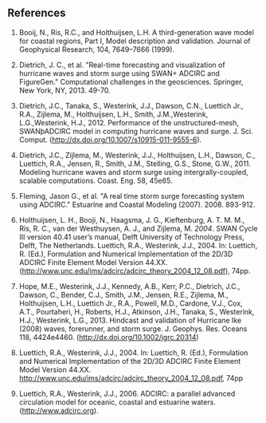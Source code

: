 ## References

1. Booij, N., Ris, R.C., and Holthuijsen, L.H. A third-generation wave model for coastal regions, Part I, Model description and validation. Journal of Geophysical Research, 104, 7649–7666 (1999).

2. Dietrich, J. C., et al. "Real-time forecasting and visualization of hurricane waves and storm surge using SWAN+ ADCIRC and FigureGen." Computational challenges in the geosciences. Springer, New York, NY, 2013. 49-70.

3. Dietrich, J.C., Tanaka, S., Westerink, J.J., Dawson, C.N., Luettich Jr., R.A., Zijlema, M., Holthuijsen, L.H., Smith, J.M.,Westerink, L.G.,Westerink, H.J., 2012. Performance of the unstructured-mesh, SWANþADCIRC model in computing hurricane waves and surge. J. Sci. Comput. (http://dx.doi.org/10.1007/s10915-011-9555-6).

4. Dietrich, J.C., Zijlema, M., Westerink, J.J., Holthuijsen, L.H., Dawson, C., Luettich, R.A., Jensen, R., Smith, J.M., Stelling, G.S., Stone, G.W., 2011. Modeling hurricane waves and storm surge using intergrally-coupled, scalable computations. Coast. Eng. 58, 45e65.

5. Fleming, Jason G., et al. "A real time storm surge forecasting system using ADCIRC." Estuarine and Coastal Modeling (2007). 2008. 893-912.

6. Holthuijsen, L. H., Booji, N., Haagsma, J. G., Kieftenburg, A. T. M. M., Ris, R. C., van der Westhuysen, A. J., and Zijlema, M. _2004_. SWAN Cycle III version 40.41 user’s manual, Delft University of Technology Press, Delft, The Netherlands.
Luettich, R.A., Westerink, J.J., 2004. In: Luettich, R. (Ed.), Formulation and Numerical Implementation of the 2D/3D ADCIRC Finite Element Model Version 44.XX. (http://www.unc.edu/ims/adcirc/adcirc_theory_2004_12_08.pdf), 74pp.

7. Hope, M.E., Westerink, J.J., Kennedy, A.B., Kerr, P.C., Dietrich, J.C., Dawson, C., Bender, C.J., Smith, J.M., Jensen, R.E., Zijlema, M., Holthuijsen, L.H., Luettich Jr., R.A., Powell, M.D., Cardone, V.J., Cox, A.T., Pourtaheri, H., Roberts, H.J., Atkinson, J.H., Tanaka, S., Westerink, H.J., Westerink, L.G., 2013. Hindcast and validation of Hurricane Ike (2008) waves, forerunner, and storm surge. J. Geophys. Res. Oceans 118, 4424e4460. (http://dx.doi.org/10.1002/jgrc.20314)

8. Luettich, R.A., Westerink, J.J., 2004. In: Luettich, R. (Ed.), Formulation and Numerical Implementation of the 2D/3D ADCIRC Finite Element Model Version 44.XX. http://www.unc.edu/ims/adcirc/adcirc_theory_2004_12_08.pdf, 74pp

9. Luettich, R.A., Westerink, J.J., 2006. ADCIRC: a parallel advanced circulation model for oceanic, coastal and estuarine waters. (http://www.adcirc.org).

